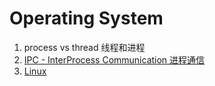 # Operating System

1. process vs thread 线程和进程
2. [IPC - InterProcess Communication 进程通信](interprocess_communication.md)
3. [Linux](linux.md)

